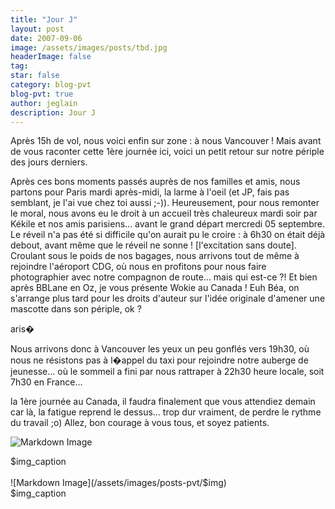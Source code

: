 ```yaml
---
title: "Jour J"
layout: post
date: 2007-09-06
image: /assets/images/posts/tbd.jpg
headerImage: false
tag:
star: false
category: blog-pvt
blog-pvt: true
author: jeglain
description: Jour J
---
```

Après 15h de vol, nous voici enfin sur zone : à nous Vancouver ! Mais
avant de vous raconter cette 1ère journée ici, voici un petit retour
sur notre périple des jours derniers.

Après ces bons moments passés auprès de nos familles et amis, nous
partons pour Paris mardi après-midi, la larme à l'oeil (et JP, fais
pas semblant, je l'ai vue chez toi aussi ;-)). Heureusement, pour nous
remonter le moral, nous avons eu le droit à un accueil très chaleureux
mardi soir par Kékile et nos amis parisiens... avant le grand départ
mercredi 05 septembre. Le réveil n'a pas été si difficile qu'on
aurait pu le croire : à 6h30 on était déjà debout, avant même que
le réveil ne sonne ! [l'excitation sans doute]. Croulant sous le poids
de nos bagages, nous arrivons tout de même à rejoindre l'aéroport
CDG, où nous en profitons pour nous faire photographier avec notre
compagnon de route... mais qui est-ce ?! Et bien après BBLane en Oz, je
vous présente Wokie au Canada ! Euh Béa, on s'arrange plus tard pour
les droits d'auteur sur l'idée originale d'amener une mascotte dans son
périple, ok ?

aris� 

Nous arrivons donc à Vancouver les yeux un peu gonflés vers 19h30, où
nous ne résistons pas à l�appel du taxi pour rejoindre notre auberge
de jeunesse... où le sommeil a fini par nous rattraper à 22h30 heure
locale, soit 7h30 en France...

la 1ère journée au Canada, il faudra finalement que vous attendiez
demain car là, la fatigue reprend le dessus... trop dur vraiment, de
perdre le rythme du travail ;o) Allez, bon courage à vous tous, et
soyez patients.

![Markdown Image](/assets/images/posts-pvt/$img)
<figcaption class="caption">$img_caption</figcaption>
<br>
![Markdown Image](/assets/images/posts-pvt/$img)
<figcaption class="caption">$img_caption</figcaption>
<br>
